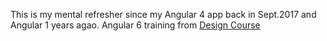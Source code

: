 

This is my mental refresher since my Angular 4 app back in Sept.2017 and Angular 1 years agao. Angular 6 training from <a href="https://youtu.be/z4JUm0Bq9AM">Design Course</a>
